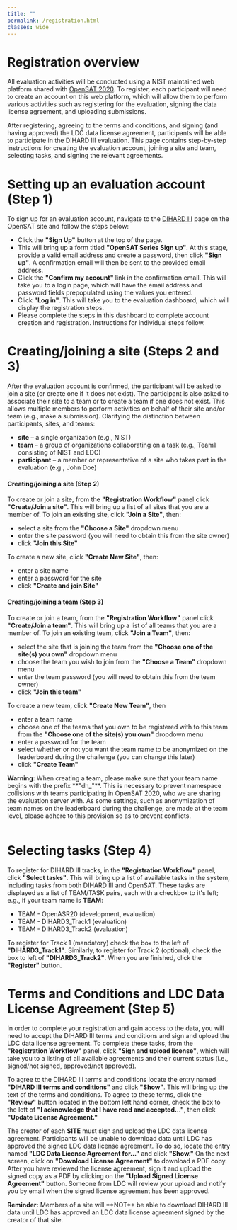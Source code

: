 ```yaml
---
title: ""
permalink: /registration.html
classes: wide
---
```


# Registration overview

All evaluation activities will be conducted using a NIST maintained web
platform shared with [OpenSAT 2020](https://sat.nist.gov/). To register, each
participant will need to create an account on this web platform, which will
allow them to perform various activities such as registering for the
evaluation, signing the data license agreement, and uploading submissions.

After registering, agreeing to the terms and conditions, and signing (and
having approved) the LDC data license agreement, participants will be able to
participate in the DIHARD III evaluation. This page contains step-by-step
instructions for creating the evaluation account, joining a site and team,
selecting tasks, and signing the relevant agreements.


# Setting up an evaluation account (Step 1)

To sign up for an evaluation account, navigate to the
[DIHARD III](https://sat.nist.gov/dihard3) page on the OpenSAT site and follow
the steps below:

- Click the **"Sign Up"** button at the top of the page.
- This will bring up a form titled **"OpenSAT Series Sign up"**. At this stage,
  provide a valid email address and create a password, then click
  **"Sign up"**. A confirmation email will then be sent to the provided
  email address.
- Click the **"Confirm my account"** link in the confirmation email. This will
  take you to a login page, which will have the email address and password
  fields prepopulated using the values you entered.
- Click **"Log in"**. This will take you to the evaluation dashboard, which
  will display the registration steps.
- Please complete the steps in this dashboard to complete account creation
  and registration. Instructions for individual steps follow.


# Creating/joining a site (Steps 2 and 3)

After the evaluation account is confirmed, the participant will be asked to
join a site (or create one if it does not exist).  The participant is also
asked to associate their site to a team or to create a team if one does not
exist.  This allows multiple members to perform activities on behalf of their
site and/or team (e.g., make a submission).  Clarifying the distinction
between participants, sites, and teams:

- **site** – a single organization (e.g., NIST)
- **team** – a group of organizations collaborating on a task (e.g., Team1
  consisting of NIST and LDC)
- **participant** – a member or representative of a
  site who takes part in the evaluation (e.g., John Doe)

#### Creating/joining a site (Step 2)

To create or join a site, from the **"Registration Workflow"** panel click
**"Create/Join a site"**. This will bring up a list of all sites that you are a
member of. To join an existing site, click **"Join a Site"**, then:

- select a site from the **"Choose a Site"** dropdown menu
- enter the site password (you will need to obtain this from the site owner)
- click **"Join this Site"**

To create a new site, click **"Create New Site"**, then:

- enter a site name
- enter a password for the site
- click **"Create and join Site"**


#### Creating/joining a team (Step 3)

To create or join a team, from the **"Registration Workflow"** panel click
**"Create/Join a team"**. This will bring up a list of all teams that you are a
member of. To join an existing team, click **"Join a Team"**, then:

- select the site that is joining the team from the **"Choose one of the
  site(s) you own"** dropdown menu
- choose the team you wish to join from the **"Choose a Team"**
  dropdown menu
- enter the team password (you will need to obtain this from the team owner)
- click **"Join this team"**

To create a new team, click **"Create New Team"**, then

- enter a team name
- choose one of the teams that you own to be registered with to this team
  from the **"Choose one of the site(s) you own"** dropdown menu
- enter a password for the team
- select whether or not you want the team name to be anonymized on the
  leaderboard during the challenge (you can change this later)
- click **"Create Team"**

<div markdown="span" class="alert-warning" role="alert">
<i class="fa fa-info-circle"></i> <b>Warning:</b>
When creating a team, please make sure that your team name begins with the
prefix **"dh_"**. This is necessary to prevent namespace collisions with teams
participating in OpenSAT 2020, who we are sharing the evaluation server with.
As some settings, such as anonymization of team names on the leaderboard during
the challenge, are made at the team level, please adhere to this provision so
as to prevent conflicts.
</div>
<pre>
</pre>


# Selecting tasks (Step 4)

To register for DIHARD III tracks, in the **"Registration Workflow"** panel,
click **"Select tasks"**. This will bring up a list of available tasks in the
system, including tasks from both DIHARD III and OpenSAT. These tasks are
displayed as a list of TEAM/TASK pairs, each with a checkbox to it's left;
e.g., if your team name is **TEAM**:

- TEAM - OpenASR20 (development, evaluation)
- TEAM - DIHARD3_Track1 (evaluation)
- TEAM - DIHARD3_Track2 (evaluation)

To register for Track 1 (mandatory) check the box to the left of
**"DIHARD3_Track1"**. Similarly, to register for Track 2 (optional), check the
box to left of **"DIHARD3_Track2"**. When you are finished, click the 
**"Register"** button.


# Terms and Conditions and LDC Data License Agreement (Step 5)

In order to complete your registration and gain access to the data, you will
need to accept the DIHARD III terms and conditions and sign and upload the
LDC data license agreement. To complete these tasks, from the
**"Registration Workflow"** panel, click **"Sign and upload license"**, which
will take you to a listing of all available agreements and their current status
(i.e., signed/not signed, approved/not approved).

To agree to the DIHARD III terms and conditions locate the entry named
**"DIHARD III terms and conditions"** and click **"Show"**. This will bring up
the text of the terms and conditions. To agree to these terms, click the
**"Review"** button located in the bottom left hand corner, check the box to
the left of **"I acknowledge that I have read and accepted..."**, then click
**"Update License Agreement."**

The creator of each **SITE** must sign and upload the LDC data license
agreement. Participants will be unable to download data until LDC has approved
the signed LDC data license agreement. To do so, locate the entry named
**"LDC Data License Agreement for..."** and click **"Show."** On the next screen,
click on **"Download License Agreement"** to download a PDF copy. After you
have reviewed the license agreement, sign it and upload the signed copy as a
PDF by clicking on the **"Upload Signed License Agreement"** button. Someone
from LDC will review your upload and notify you by email when the signed
license agreement has been approved.

<div markdown="span" class="alert-reminder" role="alert">
<i class="fa fa-info-circle"></i> <b>Reminder:</b>
Members of a site will **NOT** be able to download DIHARD III data
until LDC has approved an LDC data license agreement signed by the creator of
that site.
</div>
<pre>
</pre>